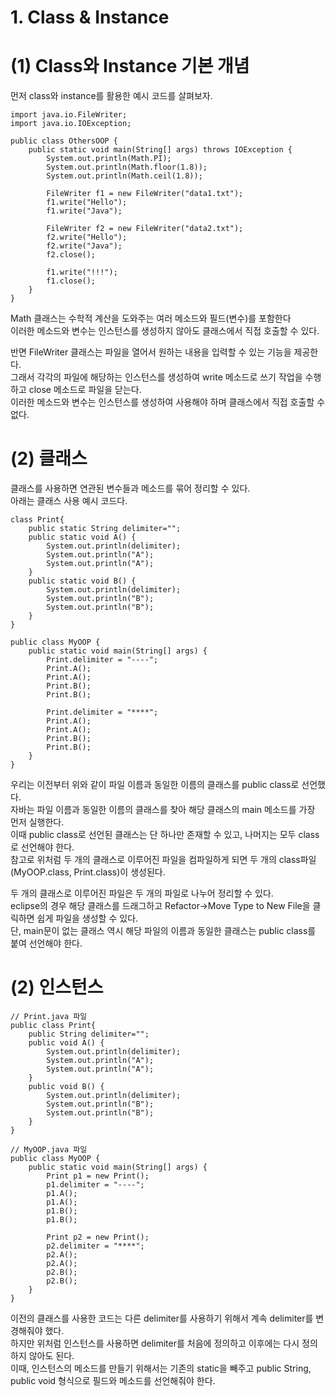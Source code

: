 <h1> <strong> 1. Class & Instance </strong> </h1>

<h1> <strong> (1) Class와 Instance 기본 개념 </strong> </h1>

먼저 class와 instance를 활용한 예시 코드를 살펴보자. 

```(java)
import java.io.FileWriter;
import java.io.IOException;

public class OthersOOP {
	public static void main(String[] args) throws IOException {
		System.out.println(Math.PI);
		System.out.println(Math.floor(1.8));
		System.out.println(Math.ceil(1.8));
		
		FileWriter f1 = new FileWriter("data1.txt");
		f1.write("Hello");
		f1.write("Java");
		
		FileWriter f2 = new FileWriter("data2.txt");
		f2.write("Hello");
		f2.write("Java");
		f2.close();
		
		f1.write("!!!");
		f1.close();
	}
}
```

Math 클래스는 수학적 계산을 도와주는 여러 메소드와 필드(변수)를 포함한다 <br>
이러한 메소드와 변수는 인스턴스를 생성하지 않아도 클래스에서 직접 호출할 수 있다.

반면 FileWriter 클래스는 파일을 열어서 원하는 내용을 입력할 수 있는 기능을 제공한다. <br>
그래서 각각의 파일에 해당하는 인스턴스를 생성하여 write 메소드로 쓰기 작업을 수행하고 close 메소드로 파일을 닫는다. <br>
이러한 메소드와 변수는 인스턴스를 생성하여 사용해야 하며 클래스에서 직접 호출할 수 없다.

<h1> <strong> (2) 클래스 </strong> </h1>

클래스를 사용하면 연관된 변수들과 메소드를 묶어 정리할 수 있다. <br>
아래는 클래스 사용 예시 코드다.

```(java)
class Print{
	public static String delimiter="";
	public static void A() {
		System.out.println(delimiter);
		System.out.println("A");
		System.out.println("A");
	}
	public static void B() {
		System.out.println(delimiter);
		System.out.println("B");
		System.out.println("B");
	}   
}

public class MyOOP {
	public static void main(String[] args) {
		Print.delimiter = "----";
		Print.A();
		Print.A();
		Print.B();
		Print.B();
		
		Print.delimiter = "****";
		Print.A();
		Print.A();
		Print.B();
		Print.B();
	}
}
```

우리는 이전부터 위와 같이 파일 이름과 동일한 이름의 클래스를 public class로 선언했다. <br>
자바는 파일 이름과 동일한 이름의 클래스를 찾아 해당 클래스의 main 메소드를 가장 먼저 실행한다. <br>
이때 public class로 선언된 클래스는 단 하나만 존재할 수 있고, 나머지는 모두 class로 선언해야 한다. <br>
참고로 위처럼 두 개의 클래스로 이루어진 파일을 컴파일하게 되면 두 개의 class파일(MyOOP.class, Print.class)이 생성된다. <br>

두 개의 클래스로 이루어진 파일은 두 개의 파일로 나누어 정리할 수 있다. <br>
eclipse의 경우 해당 클래스를 드래그하고 Refactor->Move Type to New File을 클릭하면 쉽게 파일을 생성할 수 있다. <br>
단, main문이 없는 클래스 역시 해당 파일의 이름과 동일한 클래스는 public class를 붙여 선언해야 한다. <br>

<h1> <strong> (2) 인스턴스 </strong> </h1>

```(java)
// Print.java 파일
public class Print{
	public String delimiter="";
	public void A() {
		System.out.println(delimiter);
		System.out.println("A");
		System.out.println("A");
	}
	public void B() {
		System.out.println(delimiter);
		System.out.println("B");
		System.out.println("B");
	}
}

// MyOOP.java 파일
public class MyOOP {
	public static void main(String[] args) {
		Print p1 = new Print();
		p1.delimiter = "----";
		p1.A();
		p1.A();
		p1.B();
		p1.B();
		
		Print p2 = new Print();
		p2.delimiter = "****";
		p2.A();
		p2.A();
		p2.B();
		p2.B();
	}
}
```

이전의 클래스를 사용한 코드는 다른 delimiter를 사용하기 위해서 계속 delimiter를 변경해줘야 했다. <br>
하지만 위처럼 인스턴스를 사용하면 delimiter를 처음에 정의하고 이후에는 다시 정의하지 않아도 된다. <br>
이때, 인스턴스의 메소드를 만들기 위해서는 기존의 static을 빼주고 public String, public void 형식으로 필드와 메소드를 선언해줘야 한다.
